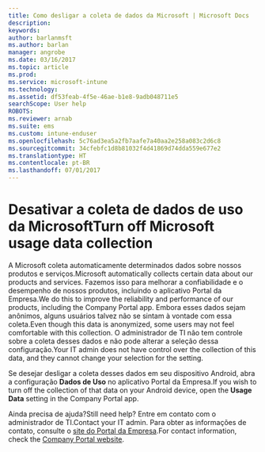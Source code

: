 ```yaml
---
title: Como desligar a coleta de dados da Microsoft | Microsoft Docs
description: 
keywords: 
author: barlanmsft
ms.author: barlan
manager: angrobe
ms.date: 03/16/2017
ms.topic: article
ms.prod: 
ms.service: microsoft-intune
ms.technology: 
ms.assetid: df53feab-4f5e-46ae-b1e8-9adb048711e5
searchScope: User help
ROBOTS: 
ms.reviewer: arnab
ms.suite: ems
ms.custom: intune-enduser
ms.openlocfilehash: 5c76ad3ea5a2fb7aafe7a40aa2e258a083c2d6c8
ms.sourcegitcommit: 34cfebfc1d8b81032f4d41869d74dda559e677e2
ms.translationtype: HT
ms.contentlocale: pt-BR
ms.lasthandoff: 07/01/2017
---
```

# <span data-ttu-id="37b44-102">Desativar a coleta de dados de uso da Microsoft</span><span class="sxs-lookup"><span data-stu-id="37b44-102">Turn off Microsoft usage data collection</span></span>
<a id="turn-off-microsoft-usage-data-collection" class="xliff"></a>

<span data-ttu-id="37b44-103">A Microsoft coleta automaticamente determinados dados sobre nossos produtos e serviços.</span><span class="sxs-lookup"><span data-stu-id="37b44-103">Microsoft automatically collects certain data about our products and services.</span></span> <span data-ttu-id="37b44-104">Fazemos isso para melhorar a confiabilidade e o desempenho de nossos produtos, incluindo o aplicativo Portal da Empresa.</span><span class="sxs-lookup"><span data-stu-id="37b44-104">We do this to improve the reliability and performance of our products, including the Company Portal app.</span></span> <span data-ttu-id="37b44-105">Embora esses dados sejam anônimos, alguns usuários talvez não se sintam à vontade com essa coleta.</span><span class="sxs-lookup"><span data-stu-id="37b44-105">Even though this data is anonymized, some users may not feel comfortable with this collection.</span></span> <span data-ttu-id="37b44-106">O administrador de TI não tem controle sobre a coleta desses dados e não pode alterar a seleção dessa configuração.</span><span class="sxs-lookup"><span data-stu-id="37b44-106">Your IT admin does not have control over the collection of this data, and they cannot change your selection for the setting.</span></span>

<span data-ttu-id="37b44-107">Se desejar desligar a coleta desses dados em seu dispositivo Android, abra a configuração **Dados de Uso** no aplicativo Portal da Empresa.</span><span class="sxs-lookup"><span data-stu-id="37b44-107">If you wish to turn off the collection of that data on your Android device, open the **Usage Data** setting in the Company Portal app.</span></span>

<span data-ttu-id="37b44-108">Ainda precisa de ajuda?</span><span class="sxs-lookup"><span data-stu-id="37b44-108">Still need help?</span></span> <span data-ttu-id="37b44-109">Entre em contato com o administrador de TI.</span><span class="sxs-lookup"><span data-stu-id="37b44-109">Contact your IT admin.</span></span> <span data-ttu-id="37b44-110">Para obter as informações de contato, consulte o [site do Portal da Empresa](http://portal.manage.microsoft.com).</span><span class="sxs-lookup"><span data-stu-id="37b44-110">For contact information, check the [Company Portal website](http://portal.manage.microsoft.com).</span></span>
